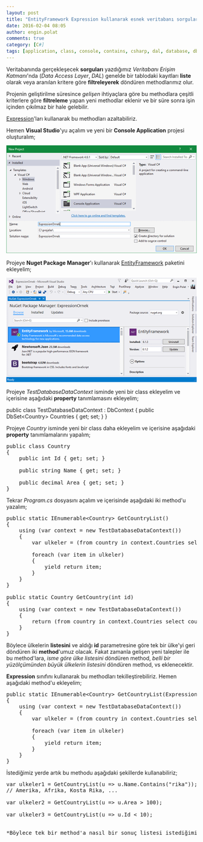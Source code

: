 ```yaml
---
layout: post
title: "EntityFramework Expression kullanarak esnek veritabanı sorguları"
date: 2016-02-04 08:05
author: engin.polat
comments: true
category: [C#]
tags: [application, class, console, contains, csharp, dal, database, dbcontext, dbset, entityframework, expression, filter, firstordefault, foreach, from, func, generic, IEnumerable, linq, method, nuget, predicate, property, select, using, visual studio, where, yield]
---
```

Veritabanında gerçekleşecek **sorguları** yazdığımız *Veritabanı Erişim Katmanı*'nda (*Data Access Layer*, *DAL*) genelde bir tablodaki kayıtları **liste** olarak veya aranılan kritere göre **filtreleyerek** döndüren methodlarımız olur.

Projenin geliştirilme süresince *gelişen* ihtiyaçlara göre bu methodlara çeşitli kriterlere göre **filtreleme** yapan yeni methodlar eklenir ve bir süre sonra işin içinden çıkılmaz bir hale gelebilir.

<a href="http://msdn.microsoft.com/library/system.linq.expressions.expression" target="_blank" rel="noopener">Expression</a>'ları kullanarak bu methodları azaltabiliriz.

Hemen **Visual Studio**'yu açalım ve yeni bir **Console Application** projesi oluşturalım;

![](/assets/uploads/2016/02/expression-1.png)

Projeye **Nuget Package Manager**'ı kullanarak <a href="http://www.asp.net/entity-framework" target="_blank" rel="noopener">EntityFramework</a> paketini ekleyelim;

![](/assets/uploads/2016/02/expression-2.png)

Projeye *TestDatabaseDataContext* isminde yeni bir class ekleyelim ve içerisine aşağıdaki **property** tanımlamasını ekleyelim;



public class TestDatabaseDataContext : DbContext
{
    public DbSet&lt;Country&gt; Countries { get; set; }
}</pre>

Projeye *Country* isminde yeni bir class daha ekleyelim ve içerisine aşağıdaki **property** tanımlamalarını yapalım;

<pre class="brush:csharp">public class Country
{
    public int Id { get; set; }

    public string Name { get; set; }

    public decimal Area { get; set; }
}</pre>

Tekrar *Program.cs* dosyasını açalım ve içerisinde aşağıdaki iki method'u yazalım;

<pre class="brush:csharp">public static IEnumerable&lt;Country&gt; GetCountryList()
{
    using (var context = new TestDatabaseDataContext())
    {
        var ulkeler = (from country in context.Countries select country);

        foreach (var item in ulkeler)
        {
            yield return item;
        }
    }
}

public static Country GetCountry(int id)
{
    using (var context = new TestDatabaseDataContext())
    {
        return (from country in context.Countries select country).FirstOrDefault(e => e.Id == id);
    }
}</pre>

Böylece ülkelerin **listesini** ve aldığı **id** parametresine göre tek bir ülke'yi geri döndüren iki **method**'umuz olacak. Fakat zamanla gelişen yeni talepler ile bu method'lara, *isme göre ülke listesini* döndüren method, *belli bir yüzölçümünden büyük ülkelerin listesini* döndüren method, vs eklenecektir.

**Expression** sınıfını kullanarak bu methodları tekilleştirebiliriz. Hemen aşağıdaki method'u ekleyelim;

<pre class="brush:csharp">public static IEnumerable&lt;Country&gt; GetCountryList(Expression&lt;Func&lt;Country, bool&gt;&gt; expression)
{
    using (var context = new TestDatabaseDataContext())
    {
        var ulkeler = (from country in context.Countries select country).Where(expression);

        foreach (var item in ulkeler)
        {
            yield return item;
        }
    }
}</pre>

İstediğimiz yerde artık bu methodu aşağıdaki şekillerde kullanabiliriz;

<pre class="brush:csharp">var ulkeler1 = GetCountryList(u =&gt; u.Name.Contains("rika"));
// Amerika, Afrika, Kosta Rika, ...

var ulkeler2 = GetCountryList(u =&gt; u.Area &gt; 100);

var ulkeler3 = GetCountryList(u =&gt; u.Id &lt; 10);


*Böylece tek bir method'a nasıl bir sonuç listesi istediğimizi tarif ediyoruz ve o bize o sonucu döndürüyor.*


